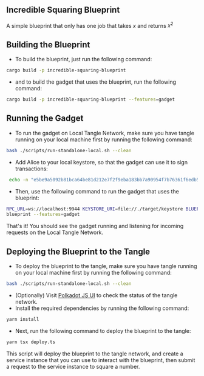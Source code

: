 ## Incredible Squaring Blueprint
A simple blueprint that only has one job that takes $x$ and returns $x^2$

## Building the Blueprint

* To build the blueprint, just run the following command:
```bash
cargo build -p incredible-squaring-blueprint
```

* and to build the gadget that uses the blueprint, run the following command:
```bash
cargo build -p incredible-squaring-blueprint --features=gadget
```
## Running the Gadget

* To run the gadget on Local Tangle Network, make sure you have tangle running on your local machine first by running the following command:
```bash
bash ./scripts/run-standalone-local.sh --clean
```
* Add Alice to your local keystore, so that the gadget can use it to sign transactions:
```bash
 echo -n "e5be9a5092b81bca64be81d212e7f2f9eba183bb7a90954f7b76361f6edb5c0a" > target/keystore/0000d43593c715fdd31c61141abd04a99fd6822c8558854ccde39a5684e7a56da27d
```
* Then, use the following command to run the gadget that uses the blueprint:
```bash
RPC_URL=ws://localhost:9944 KEYSTORE_URI=file://./target/keystore BLUEPRINT_ID=0 SERVICE_ID=0 RUST_LOG=incredible_squaring_gadget,gadget_sdk=trace,error cargo r -p incredible-squaring-
blueprint --features=gadget
```
That's it! You should see the gadget running and listening for incoming requests on the Local Tangle Network.

## Deploying the Blueprint to the Tangle

* To deploy the blueprint to the tangle, make sure you have tangle running on your local machine first by running the following command:
```bash
bash ./scripts/run-standalone-local.sh --clean
```
* (Optionally) Visit [Polkadot JS UI](https://polkadot.js.org/apps/?rpc=ws://127.0.0.1:9944#/explorer) to check the status of the tangle network.
* Install the required dependencies by running the following command:
```bash
yarn install
```

* Next, run the following command to deploy the blueprint to the tangle:
```bash
yarn tsx deploy.ts
```

This script will deploy the blueprint to the tangle network, and create a service instance that you can use to interact with the blueprint, then submit a request to the service instance to square a number.
